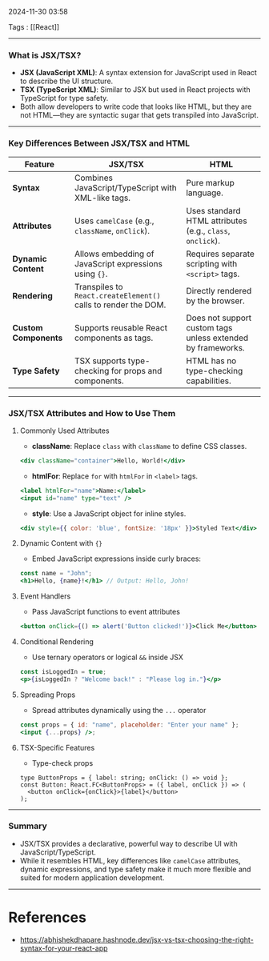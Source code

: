 2024-11-30 03:58

Tags : [[React]]

---
### What is JSX/TSX?

- **JSX (JavaScript XML)**: A syntax extension for JavaScript used in React to describe the UI structure.
- **TSX (TypeScript XML)**: Similar to JSX but used in React projects with TypeScript for type safety.
- Both allow developers to write code that looks like HTML, but they are not HTML—they are syntactic sugar that gets transpiled into JavaScript.

---
### Key Differences Between JSX/TSX and HTML

|**Feature**|**JSX/TSX**|**HTML**|
|---|---|---|
|**Syntax**|Combines JavaScript/TypeScript with XML-like tags.|Pure markup language.|
|**Attributes**|Uses `camelCase` (e.g., `className`, `onClick`).|Uses standard HTML attributes (e.g., `class`, `onclick`).|
|**Dynamic Content**|Allows embedding of JavaScript expressions using `{}`.|Requires separate scripting with `<script>` tags.|
|**Rendering**|Transpiles to `React.createElement()` calls to render the DOM.|Directly rendered by the browser.|
|**Custom Components**|Supports reusable React components as tags.|Does not support custom tags unless extended by frameworks.|
|**Type Safety**|TSX supports type-checking for props and components.|HTML has no type-checking capabilities.|

---
### JSX/TSX Attributes and How to Use Them

1. Commonly Used Attributes
	- **className**: Replace `class` with `className` to define CSS classes.
	```jsx
	<div className="container">Hello, World!</div>
	```
	- **htmlFor**: Replace `for` with `htmlFor` in `<label>` tags.
	```jsx
	<label htmlFor="name">Name:</label>
	<input id="name" type="text" />
	```
	- **style**: Use a JavaScript object for inline styles.
	```jsx
	<div style={{ color: 'blue', fontSize: '18px' }}>Styled Text</div>
	```

2. Dynamic Content with `{}`
	- Embed JavaScript expressions inside curly braces:
	```jsx
	const name = "John";
	<h1>Hello, {name}!</h1> // Output: Hello, John!
	```

3. Event Handlers
	- Pass JavaScript functions to event attributes
	```jsx
	<button onClick={() => alert('Button clicked!')}>Click Me</button>
	```

4. Conditional Rendering
	- Use ternary operators or logical `&&` inside JSX
	```jsx
	const isLoggedIn = true;
	<p>{isLoggedIn ? "Welcome back!" : "Please log in."}</p>
	```

5. Spreading Props
	- Spread attributes dynamically using the `...` operator
	```jsx
	const props = { id: "name", placeholder: "Enter your name" };
	<input {...props} />;
	```

6. TSX-Specific Features
	- Type-check props
	```tsx
	type ButtonProps = { label: string; onClick: () => void };
	const Button: React.FC<ButtonProps> = ({ label, onClick }) => (
	  <button onClick={onClick}>{label}</button>
	);
	```

---

### Summary

- JSX/TSX provides a declarative, powerful way to describe UI with JavaScript/TypeScript.
- While it resembles HTML, key differences like `camelCase` attributes, dynamic expressions, and type safety make it much more flexible and suited for modern application development.

---
# References

- https://abhishekdhapare.hashnode.dev/jsx-vs-tsx-choosing-the-right-syntax-for-your-react-app